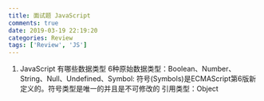 ```yaml
---
title: 面试题 JavaScript
comments: true
date: 2019-03-19 22:19:20
categories: Review
tags: ['Review', 'JS']
---
```


1. JavaScript 有哪些数据类型
6种原始数据类型：Boolean、Number、String、Null、Undefined、Symbol: 符号(Symbols)是ECMAScript第6版新定义的。符号类型是唯一的并且是不可修改的
引用类型：Object


